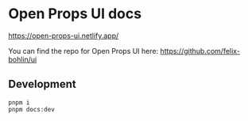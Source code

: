 # Open Props UI docs

https://open-props-ui.netlify.app/

You can find the repo for Open Props UI here: https://github.com/felix-bohlin/ui

## Development

```
pnpm i
pnpm docs:dev
```
